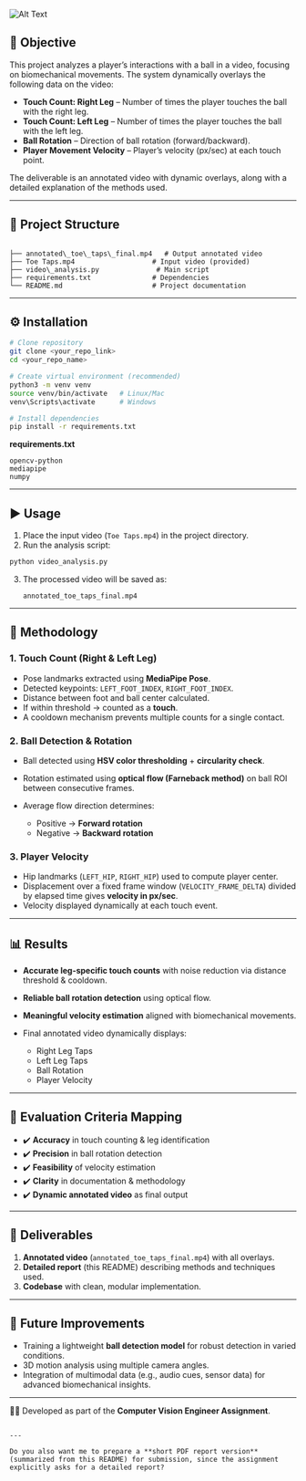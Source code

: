 ![Alt Text](images/filename.png)



## 📌 Objective
This project analyzes a player’s interactions with a ball in a video, focusing on biomechanical movements. The system dynamically overlays the following data on the video:

- **Touch Count: Right Leg** – Number of times the player touches the ball with the right leg.  
- **Touch Count: Left Leg** – Number of times the player touches the ball with the left leg.  
- **Ball Rotation** – Direction of ball rotation (forward/backward).  
- **Player Movement Velocity** – Player’s velocity (px/sec) at each touch point.  

The deliverable is an annotated video with dynamic overlays, along with a detailed explanation of the methods used.

---

## 📂 Project Structure

```

├── annotated\_toe\_taps\_final.mp4   # Output annotated video
├── Toe Taps.mp4                   # Input video (provided)
├── video\_analysis.py              # Main script
├── requirements.txt               # Dependencies
└── README.md                      # Project documentation

````

---

## ⚙️ Installation

```bash
# Clone repository
git clone <your_repo_link>
cd <your_repo_name>

# Create virtual environment (recommended)
python3 -m venv venv
source venv/bin/activate   # Linux/Mac
venv\Scripts\activate      # Windows

# Install dependencies
pip install -r requirements.txt
````

**requirements.txt**

```
opencv-python
mediapipe
numpy
```

---

## ▶️ Usage

1. Place the input video (`Toe Taps.mp4`) in the project directory.
2. Run the analysis script:

```bash
python video_analysis.py
```

3. The processed video will be saved as:

   ```
   annotated_toe_taps_final.mp4
   ```

---

## 🧠 Methodology

### 1. Touch Count (Right & Left Leg)

* Pose landmarks extracted using **MediaPipe Pose**.
* Detected keypoints: `LEFT_FOOT_INDEX`, `RIGHT_FOOT_INDEX`.
* Distance between foot and ball center calculated.
* If within threshold → counted as a **touch**.
* A cooldown mechanism prevents multiple counts for a single contact.

### 2. Ball Detection & Rotation

* Ball detected using **HSV color thresholding** + **circularity check**.
* Rotation estimated using **optical flow (Farneback method)** on ball ROI between consecutive frames.
* Average flow direction determines:

  * Positive → **Forward rotation**
  * Negative → **Backward rotation**

### 3. Player Velocity

* Hip landmarks (`LEFT_HIP`, `RIGHT_HIP`) used to compute player center.
* Displacement over a fixed frame window (`VELOCITY_FRAME_DELTA`) divided by elapsed time gives **velocity in px/sec**.
* Velocity displayed dynamically at each touch event.

---

## 📊 Results

* **Accurate leg-specific touch counts** with noise reduction via distance threshold & cooldown.
* **Reliable ball rotation detection** using optical flow.
* **Meaningful velocity estimation** aligned with biomechanical movements.
* Final annotated video dynamically displays:

  * Right Leg Taps
  * Left Leg Taps
  * Ball Rotation
  * Player Velocity

---

## 📝 Evaluation Criteria Mapping

* ✔️ **Accuracy** in touch counting & leg identification
* ✔️ **Precision** in ball rotation detection
* ✔️ **Feasibility** of velocity estimation
* ✔️ **Clarity** in documentation & methodology
* ✔️ **Dynamic annotated video** as final output

---

## 📌 Deliverables

1. **Annotated video** (`annotated_toe_taps_final.mp4`) with all overlays.
2. **Detailed report** (this README) describing methods and techniques used.
3. **Codebase** with clean, modular implementation.

---

## 🚀 Future Improvements

* Training a lightweight **ball detection model** for robust detection in varied conditions.
* 3D motion analysis using multiple camera angles.
* Integration of multimodal data (e.g., audio cues, sensor data) for advanced biomechanical insights.

---

👨‍💻 Developed as part of the **Computer Vision Engineer Assignment**.

```

---

Do you also want me to prepare a **short PDF report version** (summarized from this README) for submission, since the assignment explicitly asks for a detailed report?
```
